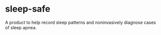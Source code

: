 # sleep-safe
A product to help record sleep patterns and noninvasively diagnose cases of sleep apnea.
